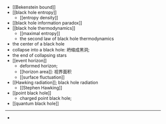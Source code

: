 - [[Bekenstein bound]]
- [[black hole entropy]]
    - [[entropy density]]
- [[black hole information paradox]]
- [[black hole thermodynamics]]
    - [[maximal entropy]]
    - the second law of black hole thermodynamics
- the center of a black hole
- collapse into a black hole: 坍缩成黑洞; 
- the end of collapsing stars
- [[event horizon]]
    - deformed horizon; 
    - [[horizon area]]: 视界面积
    - [[surface fluctuation]]
- [[Hawking radiation]]; black hole radiation
    - [[Stephen Hawking]]
- [[point black hole]]
    - charged point black hole; 
- [[quantum black hole]]
- ---
- 
